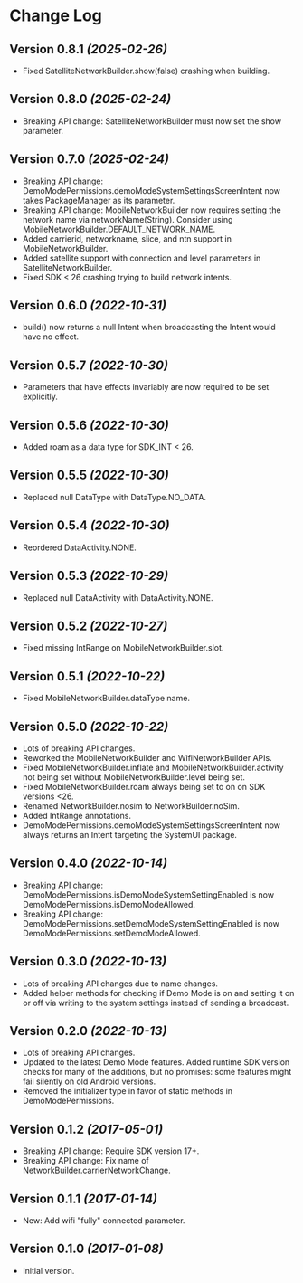 Change Log
==========

Version 0.8.1 *(2025-02-26)*
----------------------------

* Fixed SatelliteNetworkBuilder.show(false) crashing when building.

Version 0.8.0 *(2025-02-24)*
----------------------------

* Breaking API change: SatelliteNetworkBuilder must now set the show parameter.

Version 0.7.0 *(2025-02-24)*
----------------------------

* Breaking API change: DemoModePermissions.demoModeSystemSettingsScreenIntent now takes PackageManager as its parameter.
* Breaking API change: MobileNetworkBuilder now requires setting the network name via networkName(String). Consider using MobileNetworkBuilder.DEFAULT_NETWORK_NAME.
* Added carrierid, networkname, slice, and ntn support in MobileNetworkBuilder.
* Added satellite support with connection and level parameters in SatelliteNetworkBuilder.
* Fixed SDK < 26 crashing trying to build network intents.

Version 0.6.0 *(2022-10-31)*
----------------------------

* build() now returns a null Intent when broadcasting the Intent would have no effect.

Version 0.5.7 *(2022-10-30)*
----------------------------

* Parameters that have effects invariably are now required to be set explicitly.

Version 0.5.6 *(2022-10-30)*
----------------------------

* Added roam as a data type for SDK_INT < 26.

Version 0.5.5 *(2022-10-30)*
----------------------------

* Replaced null DataType with DataType.NO_DATA.

Version 0.5.4 *(2022-10-30)*
----------------------------

* Reordered DataActivity.NONE.

Version 0.5.3 *(2022-10-29)*
----------------------------

* Replaced null DataActivity with DataActivity.NONE.

Version 0.5.2 *(2022-10-27)*
----------------------------

* Fixed missing IntRange on MobileNetworkBuilder.slot.

Version 0.5.1 *(2022-10-22)*
----------------------------

* Fixed MobileNetworkBuilder.dataType name.

Version 0.5.0 *(2022-10-22)*
----------------------------

* Lots of breaking API changes.
* Reworked the MobileNetworkBuilder and WifiNetworkBuilder APIs.
* Fixed MobileNetworkBuilder.inflate and MobileNetworkBuilder.activity not being set without MobileNetworkBuilder.level being set.
* Fixed MobileNetworkBuilder.roam always being set to on on SDK versions <26.
* Renamed NetworkBuilder.nosim to NetworkBuilder.noSim.
* Added IntRange annotations.
* DemoModePermissions.demoModeSystemSettingsScreenIntent now always returns an Intent targeting the SystemUI package.

Version 0.4.0 *(2022-10-14)*
----------------------------

* Breaking API change: DemoModePermissions.isDemoModeSystemSettingEnabled is now DemoModePermissions.isDemoModeAllowed.
* Breaking API change: DemoModePermissions.setDemoModeSystemSettingEnabled is now DemoModePermissions.setDemoModeAllowed.

Version 0.3.0 *(2022-10-13)*
----------------------------

* Lots of breaking API changes due to name changes.
* Added helper methods for checking if Demo Mode is on and setting it on or off via writing to the system settings instead of sending a broadcast.

Version 0.2.0 *(2022-10-13)*
----------------------------

* Lots of breaking API changes.
* Updated to the latest Demo Mode features. Added runtime SDK version checks for many of the additions, but no promises: some features might fail silently on old Android versions.
* Removed the initializer type in favor of static methods in DemoModePermissions.

Version 0.1.2 *(2017-05-01)*
----------------------------

 * Breaking API change: Require SDK version 17+.
 * Breaking API change: Fix name of NetworkBuilder.carrierNetworkChange.

Version 0.1.1 *(2017-01-14)*
----------------------------

 * New: Add wifi "fully" connected parameter.

Version 0.1.0 *(2017-01-08)*
----------------------------

 * Initial version.
